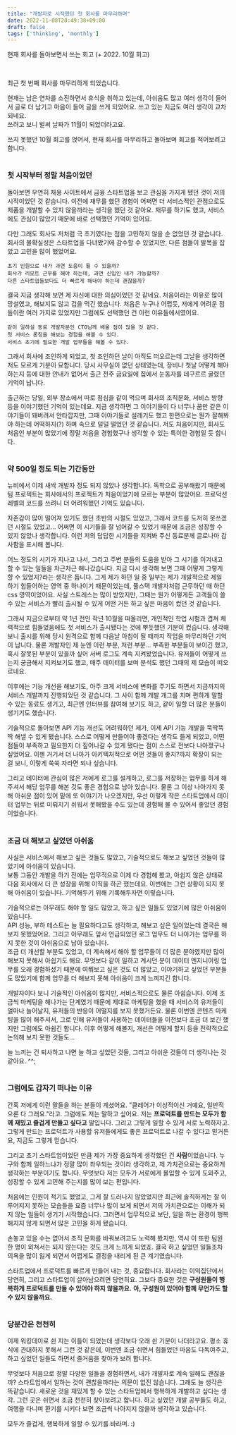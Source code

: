 ```yaml
---
title: "개발자로 시작했던 첫 회사를 마무리하며"
date: 2022-11-08T20:49:38+09:00
draft: false
tags: ['thinking', 'monthly']
---
```


현재 회사를 돌아보면서 쓰는 회고 (+ 2022. 10월 회고)
<!--more--> 

<br/> 

최근 첫 번째 회사를 마무리하게 되었습니다.  

현재는 남은 연차를 소진하면서 휴식을 취하고 있는데, 아쉬움도 많고 여러 생각이 들어서 글로 더 남기고 마음이 들어 글을 쓰게 되었어요.
쓰고 있는 지금도 여러 생각이 교차되네요.  
쓰려고 보니 벌써 날짜가 11월이 되었더라고요. 

쓰지 못했던 10월 회고를 얹어서, 현재 회사를 마무리하고 돌아보며 회고를 적어보려고 합니다.

#
### 첫 시작부터 정말 처음이었던
돌아보면 우연히 채용 사이트에서 금융 스타트업을 보고 관심을 가지게 됐던 것이 저의 시작이었던 것 같습니다.
이전에 재무를 했던 경험이 어쩌면 더 서비스적인 관점으로도 제품을 개발할 수 있지 않을까라는 생각을 했던 것 같아요.
재무를 하기도 했고, 서비스에도 관심이 많았기 때문에 바로 선택했던 기억이 있어요.

다만 그래도 회사도 저처럼 극 초기였다는 점을 고민하지 않을 순 없었던 것 같습니다.
회사의 불확실성은 스타트업을 다녀봤기에 감수할 수 있었지만, 다른 점들이 발목을 잡았고 고민을 많이 했었어요. 

```
초기 인원으로 내가 과연 도움이 될 수 있을까?
회사가 리모트 근무를 해야 하는데, 과연 신입인 내가 가능할까?
다른 스타트업들보다도 더 빠르게 해내야 하는데 괜찮을까?
```

결국 지금 생각해 보면 제 자신에 대한 의심이었던 것 같네요.
처음이라는 이유로 많이 망설였고, 해보지도 않고 겁을 먹긴 했습니다.
처음은 누구나 어렵듯, 저에게 어려운 점들이란 여러 가지로 있었지만 그럼에도 선택했던 건 이런 이유들에서였어요.

```
같이 일하실 동료 개발자분인 CTO님께 배울 점이 많을 것 같다.
첫 서비스 론칭을 해보는 경험을 해볼 수 있다.
서비스 초기에 필요한 개발 업무들을 해볼 수 있다.
```

그래서 회사에 조인하게 되었고, 첫 조인하던 날이 아직도 떠오르는데 그날을 생각하면 저도 모르게 기분이 묘합니다.
당시 사무실이 없던 상태였는데, 장비나 첫날 어떻게 해야 하는지 등에 대한 안내가 없어서 출근 전주 금요일에 집에서 눈동자를 데구르르 굴렸던 기억이 납니다.

출근하는 당일, 외부 장소에서 따로 점심을 같이 먹으며 회사의 조직문화, 서비스 방향 등을 이야기했던 기억이 있는데요.
지금 생각하면 그 이야기들이 다 너무나 꿈만 같은 이야기들이 돼버려서 안타깝지만, 
그때 이야기들로 설레기도 했고 한편으로는 뭔가 잘해봐야 하는데 어떡하지(?) 하며 속으로 덜덜 떨었던 것 같습니다.
저도 처음이지만, 회사도 처음인 부분이 많았기에 정말 처음을 경험했구나 생각할 수 있는 특이한 경험일 듯 합니다.


#
### 약 500일 정도 되는 기간동안
뉴비에서 이제 새싹 개발자 정도 되지 않았나 생각합니다. 
독학으로 공부해왔기 때문에 팀 프로젝트는 회사에서의 프로젝트가 처음이었기에 모르는 부분이 많았어요.
프로덕션 레벨의 코드를 쓰려니 더 어려워했던 기억도 있습니다.

자존감이 많이 떨어져 있기도 했던 초반의 시절도 있었고, 그래서 코드를 도저히 못쓰겠던 시절도 있었고...
어쩌면 이 시기들을 잘 넘어갈 수 있었기 때문에 조금은 성장할 수 있지 않았나 생각합니다.
이런 저의 답답한 시기들을 지켜봐 주신 동료분께 글로나마 감사함을 표시해 봅니다.

어느 정도의 시기가 지나고 나서, 그리고 주변 분들의 도움을 받아 그 시기를 이겨내고 할 수 있는 일들을 차근차근 해나갔습니다.
지금 다시 생각해 보면 그때 어떻게 그렇게 할 수 있었지?라는 생각은 듭니다.
그게 제가 하던 일 중 일부는 제가 개발적으로 제일 하기 힘들어하는 영역 중 하나이기 때문이었는데, 풀스택 개발자처럼 근무하던 때 하던 css 영역이었어요.
사실 스트레스는 많이 받았지만, 그때는 뭔가 어떻게든 고객들이 쓸 수 있는 서비스가 빨리 출시될 수 있게 어떤 거든 하고 싶은 마음이 컸던 것 같습니다.

그래서 지금으로부터 약 1년 전인 작년 10월을 떠올리면, 개인적인 학업 시험과 겹쳐 체력적으로 힘들었음에도 첫 서비스가 출시됐다는 것에 뿌듯했던 기분이 컸습니다.
생각해 보니 출시를 위해 당시 원격으로 함께 다음날 아침이 될 때까지 작업을 마무리하던 기억이 납니다.
물론 개발자인 제 눈엔 이런 부분, 저런 부분... 부족한 부분들이 보이긴 했고, 혹시 잘못된 부분이 있을까 싶어 서버 로그도 계속 지켜봤었습니다.
유저들이 어떻게 쓰는지 궁금해서 지켜보기도 했고, 매주 데이터를 보며 분석도 했던 그때의 제 모습이 떠오르네요.

이후에는 기능 개선을 해보기도, 아주 크게 서비스에 변화를 주기도 하면서 지금까지의 서비스 개발까지 진행되었던 것 같습니다.
그 사이 함께 개발 개그를 치며 편하게 말할 수 있는 동료도 생기고, 최근엔 인터뷰를 참여해 보기도 하고, 같이 일할 더 많은 분들이 생기기도 했습니다.

기술적으로 돌아보면 API 기능 개선도 어려워하던 제가, 이제 API 기능 개발을 뚝딱뚝딱 해낼 수 있게 됐습니다.
스스로 어떻게 만들어야 좋겠다는 생각도 들게 되었고, 어떤 점들이 부족하고 필요한지 더 짚어나갈 수 있게 됐다는 점이 스스로 전보다 나아졌구나 싶었어요.
이젠 거기서 더 나아가 아키텍처적으로 어떤 것들이 좋지?까지 확장이 되는 걸 보니, 이렇게 쑥쑥 자라면 되나 싶습니다.

그리고 데이터에 관심이 많은 저에게 로그를 설계하고, 로그를 저장하는 업무를 하게 해주셔서 해당 업무를 해본 것도 좋은 경험으로 남아 있습니다.
물론 그 이상 나아가지 못해 아쉬운 점이 있어 밑에 또 이야기가 나오겠지만, 
우선 이렇게 작은 스타트업에서 데이터 업무는 뒤로 미뤄지기 쉬워서 못해봤을 수도 있는데 경험해 볼 수 있어서 좋았던 경험이었습니다.


#
### 조금 더 해보고 싶었던 아쉬움
사실은 서비스에서 해보고 싶은 것들도 많았고, 기술적으로도 해보고 싶었던 것들이 많았기에 아쉬움이 있습니다.  
보통 그동안 개발을 하기 전에는 업무적으로 이제 다 경험해 봤고, 아쉽지 않은 상태로 다음 회사에서 더 큰 성장을 위해 이직을 하곤 했는데요.
이번에는 그런 상황이 되지 못해 아쉬움이 있습니다. 기억해두기 위해 기록해두자면 이렇습니다.

기술적으로는 아무래도 해야 할 일도 많았고, 하고 싶은 일들도 있었기에 많은 아쉬움이 있습니다.  
API 성능, 부하 테스트는 늘 필요하다고도 생각하고, 해보고 싶은 일이었는데 결국은 해보지 못했었어요. 
그리고 아무래도 앞서 언급되었던 로그 업무도 더 나아가는 업무를 하지 못한 것이 아쉬움으로 남아 있습니다.  
조금 더 개선할 부분도 있었고, 더 계속해서 해야 할 업무들이 더 많은 분야였지만 많이 해보지 못해서 아쉽기도 해요.
무엇보다 같이 일하고 계시던 분이 데이터 엔지니어링 업무를 오래 경험하셨기 때문에 여쭤보고 싶은 것도 더 많았고, 
이야기하고 싶었던 부분들도 많았기에 함께 업무를 더 해보지 못해 아쉬움이 크게 느껴지긴 합니다.

개발자이다 보니 기술적인 아쉬움이 많지만, 서비스적으로도 물론 아쉽습니다.
이제 조금씩 마케팅을 해나가는 단계였기 때문에 제대로 마케팅을 했을 때 서비스의 유저들이 얼마나 늘어날지, 유저들의 반응이 어떨지를 보지 못했거든요.
물론 이번엔 콘텐츠 마케팅을 많이 해주셔서, 그로 인해 유저들이 사용하는 데이터들을 이전보다 조금 더 보긴 했지만 그럼에도 아쉽긴 합니다. 
이후 어떻게 해볼지, 개선은 어떻게 할지 등을 전략적으로 논의해 보지 못한 것들도...

늘 느끼는 건 퇴사하고 나면 늘 하고 싶었던 것들, 그리고 아쉬운 것들이 더 생각나는 것 같아요. ^^;


#
### 그럼에도 갑자기 떠나는 이유
간혹 저에게 이런 말들을 하는 분들이 계셨어요. "클레어가 이상적이신 거예요, 일반적으론 다 그래요."라고.
그럼에도 저는 말하고 싶어요. 저는 **프로덕트를 만드는 모두가 함께 재밌고 즐겁게 만들고 싶다고** 말입니다.
그리고 그렇게 일할 수 있게 서로 노력하자고. 
그렇게 만드는 프로덕트가 사용할 유저들에게도 좋은 프로덕트로 나갈 수 있다고 믿거든요, 지금도 그렇게 믿습니다.

그리고 초기 스타트업이었던 만큼 제가 가장 중요하게 생각했던 건 **사람**이었습니다.
누구와 함께 일하느냐가 정말 많이 좌우되는 것이라 생각하고, 제 가치관으로는 중요하게 생각하는 부분이기도 합니다. 
무엇보다 저는 모두가 서로에게 몰입할 수 있게 도와주고, 성장할 수 있게 고민해 주는지를 많이 보는 편입니다.

처음에는 인원이 적기도 했었고, 그게 잘 드러나지 않았었지만 최근에 솔직하게는 잘 이루어지지 못하는 모습들을 요즘 너무나 많이 보게 되면서 
저의 가치관으로는 이해가 되지 않는 일들이 생기기 시작했습니다.
그러면서 업무적으로 보단, 일을 하는 환경이 행복해지지 않게 되면서 많은 고민을 하게 됐습니다.

손놓고 있을 수는 없어서 조직 문화를 바꿔보려고도 노력해 봤지만, 역시 이 또한 팀원 한 명이 외쳐서는 되지 않는다는 것도 크게 느끼게 되었죠.
결국 하고 싶었던 일들조차 의욕을 많이 잃게 되면서 어렵게도 결정을 내리게 된 큰 계기였습니다.

스타트업에서 프로덕트를 빠르게 만들어 내는 것, 중요합니다. 회사라는 이익집단에서 당연히, 그리고 스타트업이 살아남으려면 당연히요.
그보다 중요한 것은 **구성원들이 행복하게 프로덕트를 만들 수 있어야 하지 않을까요.** 
**아, 구성원이 있어야 함께 무언가도 할 수 있지 않을까요.** 


#
### 당분간은 천천히
이제 워킹데이로 쉰 지는 이틀이 되었는데 생각보다 오래 쉰 기분이 나더라고요.
평소 휴식에 관대하지 못해서 그런 것 같은데, 이번엔 조금 쉬면서 힘들었던 마음도 다독여주고, 하고 싶었던 일들도 하면서 즐거움을 찾아가 보려 합니다.

무엇보다 처음으로 정말 다양한 일들을 경험하면서, 내가 개발자로 계속 일해도 괜찮을까? 스타트업에서 일하는 것이 괜찮을까라는 의문이 없진 않습니다.
그래도 늘 생각은 똑같습니다. 새로운 것을 재밌게 할 수 있는 스타트업에서 행복하게 개발하고 싶다는 생각.
그런 곳은 쉬면서 조금 천천히 찾아보려고 합니다.
하고 싶었던 개발 공부들도 하고, 여행을 다니며 환기를 시키다 보면 조금씩 나아지지 않을까 생각하고 있습니다.

모두가 즐겁게, 행복하게 일할 수 있기를 바라며. :)

